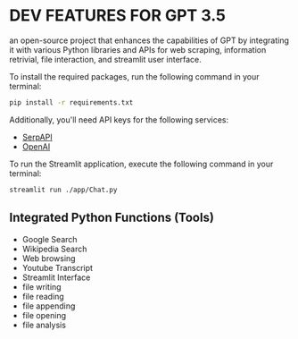 # DEV FEATURES FOR GPT 3.5 

an open-source project that enhances the capabilities of GPT by integrating it with various Python libraries and APIs for web scraping, information retrivial, file interaction, and streamlit user interface.


To install the required packages, run the following command in your terminal:

```bash
pip install -r requirements.txt
```

Additionally, you'll need API keys for the following services:
- [SerpAPI](https://serpapi.com/)
- [OpenAI](https://openai.com/)


To run the Streamlit application, execute the following command in your terminal:

```bash
streamlit run ./app/Chat.py
```

## Integrated Python Functions (Tools)
- Google Search
- Wikipedia Search
- Web browsing
- Youtube Transcript
- Streamlit Interface
- file writing
- file reading
- file appending
- file opening
- file analysis
